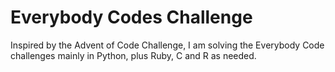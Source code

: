 # Everybody Codes Challenge


Inspired by the Advent of Code Challenge, I am solving the Everybody Code challenges mainly in Python, plus Ruby, C and R as needed.